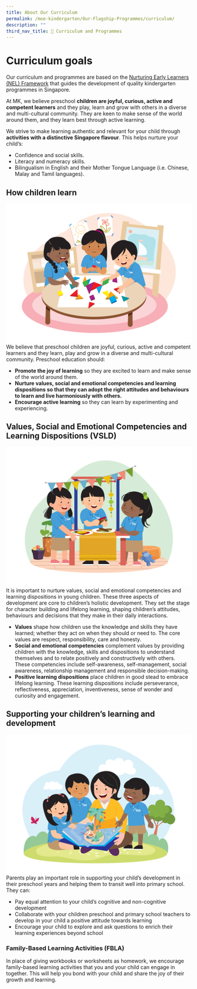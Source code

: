 ```yaml
---
title: About Our Curriculum
permalink: /moe-kindergarten/Our-Flagship-Programmes/curriculum/
description: ""
third_nav_title: 🌟 Curriculum and Programmes
---
```

# Curriculum goals
Our curriculum and programmes are based on the [Nurturing Early Learners (NEL) Framework](https://youtu.be/bDF0IbQlb3k) that guides the development of quality kindergarten programmes in Singapore.

At MK, we believe preschool **children are joyful, curious, active and competent learners** and they play, learn and grow with others in a diverse and multi-cultural community. They are keen to make sense of the world around them, and they learn best through active learning.

We strive to make learning authentic and relevant for your child through **activities with a distinctive Singapore flavour**. This helps nurture your child’s:

*   Confidence and social skills.
*   Literacy and numeracy skills.
*   Bilingualism in English and their Mother Tongue Language (i.e. Chinese, Malay and Tamil languages).

## How children learn
![](/images/MK/2023%20Tangrams.png)
We believe that preschool children are joyful, curious, active and competent learners and they learn, play and grow in a diverse and multi-cultural community. Preschool education should:

*   **Promote the joy of learning** so they are excited to learn and make sense of the world around them.
*   **Nurture values, social and emotional competencies and learning dispositions so that they can adopt the right attitudes and behaviours to learn and live harmoniously with others.**
*   **Encourage active learning** so they can learn by experimenting and experiencing.

## Values, Social and Emotional Competencies and Learning Dispositions (VSLD)
![](/images/MK/2023%20Booth.png)
It is important to nurture values, social and emotional competencies and learning dispositions in young children. These three aspects of development are core to children’s holistic development. They set the stage for character building and lifelong learning, shaping children’s attitudes, behaviours and decisions that they make in their daily interactions.

*   **Values** shape how children use the knowledge and skills they have learned; whether they act on when they should or need to. The core values are respect, responsibility, care and honesty.
*   **Social and emotional competencies** complement values by providing children with the knowledge, skills and dispositions to understand themselves and to relate positively and constructively with others. These competencies include self-awareness, self-management, social awareness, relationship management and responsible decision-making.
*   **Positive learning dispositions** place children in good stead to embrace lifelong learning. These learning dispositions include perseverance, reflectiveness, appreciation, inventiveness, sense of wonder and curiosity and engagement.

## Supporting your children’s learning and development
![](/images/MK/2023%20Reading.png)
Parents play an important role in supporting your child’s development in their preschool years and helping them to transit well into primary school. They can:

*   Pay equal attention to your child’s cognitive and non-cognitive development
*   Collaborate with your children preschool and primary school teachers to develop in your child a positive attitude towards learning
*   Encourage your child to explore and ask questions to enrich their learning experiences beyond school

### Family-Based Learning Activities (FBLA)
In place of giving workbooks or worksheets as homework, we encourage family-based learning activities that you and your child can engage in together. This will help you bond with your child and share the joy of their growth and learning.
